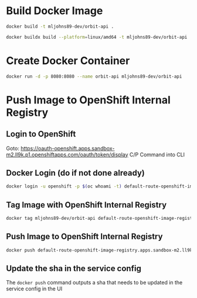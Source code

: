 # Build Docker Image

```bash
docker build -t mljohns89-dev/orbit-api .

docker buildx build --platform=linux/amd64 -t mljohns89-dev/orbit-api .
```

# Create Docker Container

```bash
docker run -d -p 8080:8080 --name orbit-api mljohns89-dev/orbit-api
```

# Push Image to OpenShift Internal Registry

## Login to OpenShift
Goto:  https://oauth-openshift.apps.sandbox-m2.ll9k.p1.openshiftapps.com/oauth/token/display
C/P Command into CLI


## Docker Login (do if not done already)

```bash
docker login -u openshift -p $(oc whoami -t) default-route-openshift-image-registry.apps.sandbox-m2.ll9k.p1.openshiftapps.com
```

## Tag Image with OpenShift Internal Registry

```bash
docker tag mljohns89-dev/orbit-api default-route-openshift-image-registry.apps.sandbox-m2.ll9k.p1.openshiftapps.com/mljohns89-dev/orbit-api:docker
```

## Push Image to OpenShift Internal Registry

```bash
docker push default-route-openshift-image-registry.apps.sandbox-m2.ll9k.p1.openshiftapps.com/mljohns89-dev/orbit-api:docker
```

## Update the sha in the service config
The `docker push` command outputs a sha that needs to be updated in the service config in the UI